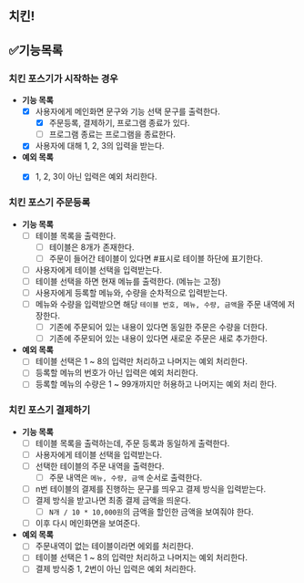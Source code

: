 ## 치킨!

## ✅기능목록

### 치킨 포스기가 시작하는 경우
- **기능 목록**
  - [x] 사용자에게 메인화면 문구와 기능 선택 문구를 출력한다.
    - [X] 주문등록, 결제하기, 프로그램 종료가 있다.
    - [ ] 프로그램 종료는 프로그램을 종료한다.
  - [X] 사용자에 대해 1, 2, 3의 입력을 받는다.

- **예외 목록**
  - [X] 1, 2, 3이 아닌 입력은 예외 처리한다.

  
### 치킨 포스기 주문등록
- **기능 목록**
  - [ ] 테이블 목록을 출력한다.
    - [ ] 테이블은 8개가 존재한다.
    - [ ] 주문이 들어간 테이블이 있다면 #표시로 테이블 하단에 표기한다.
  - [ ] 사용자에게 테이블 선택을 입력받는다.
  - [ ] 테이블 선택을 하면 현재 메뉴를 출력한다. (메뉴는 고정)
  - [ ] 사용자에게 등록할 메뉴와, 수량을 순차적으로 입력받는다.
  - [ ] 메뉴와 수량을 입력받으면 해당 `테이블 번호, 메뉴, 수량, 금액`을 주문 내역에 저장한다.
    - [ ] 기존에 주문되어 있는 내용이 있다면 동일한 주문은 수량을 더한다.
    - [ ] 기존에 주문되어 있는 내용이 있다면 새로운 주문은 새로 추가한다.

- **예외 목록**
  - [ ] 테이블 선택은 1 ~ 8의 입력만 처리하고 나머지는 예외 처리한다.
  - [ ] 등록할 메뉴의 번호가 아닌 입력은 예외 처리한다.
  - [ ] 등록할 메뉴의 수량은 1 ~ 99개까지만 허용하고 나머지는 예외 처리 한다.

### 치킨 포스기 결제하기
- **기능 목록**
  - [ ] 테이블 목록을 출력하는데, 주문 등록과 동일하게 출력한다.
  - [ ] 사용자에게 테이블 선택을 입력받는다.
  - [ ] 선택한 테이블의 주문 내역을 출력한다.
    - [ ] 주문 내역은 `메뉴, 수량, 금액` 순서로 출력한다.
  - [ ] n번 테이블의 결제를 진행하는 문구를 띄우고 결제 방식을 입력받는다.
  - [ ] 결제 방식을 받고나면 최종 결제 금액을 띄운다.
    - [ ] `N개 / 10 * 10,000원`의 금액을 할인한 금액을 보여줘야 한다.
  - [ ] 이후 다시 메인화면을 보여준다.

- **예외 목록**
  - [ ] 주문내역이 없는 테이블이라면 에외를 처리한다.
  - [ ] 테이블 선택은 1 ~ 8의 입력만 처리하고 나머지는 예외 처리한다.
  - [ ] 결제 방식중 1, 2번이 아닌 입력은 예외 처리한다.